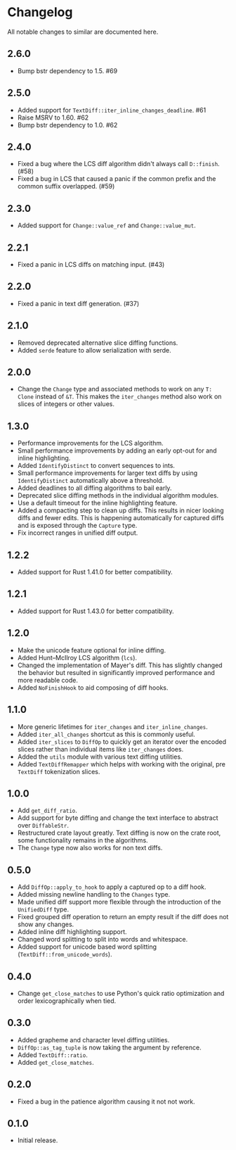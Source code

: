 # Changelog

All notable changes to similar are documented here.

## 2.6.0

* Bump bstr dependency to 1.5.  #69

## 2.5.0

* Added support for `TextDiff::iter_inline_changes_deadline`.  #61
* Raise MSRV to 1.60.  #62
* Bump bstr dependency to 1.0.  #62

## 2.4.0

* Fixed a bug where the LCS diff algorithm didn't always call `D::finish`.  (#58)
* Fixed a bug in LCS that caused a panic if the common prefix and the
  common suffix overlapped.  (#59)

## 2.3.0

* Added support for `Change::value_ref` and `Change::value_mut`.

## 2.2.1

* Fixed a panic in LCS diffs on matching input.  (#43)

## 2.2.0

* Fixed a panic in text diff generation. (#37)

## 2.1.0

* Removed deprecated alternative slice diffing functions.
* Added `serde` feature to allow serialization with serde.

## 2.0.0

* Change the `Change` type and associated methods to work on any `T: Clone` instead
  of `&T`.  This makes the `iter_changes` method also work on slices of integers
  or other values.

## 1.3.0

* Performance improvements for the LCS algorithm.
* Small performance improvements by adding an early opt-out for and inline highlighting.
* Added `IdentifyDistinct` to convert sequences to ints.
* Small performance improvements for larger text diffs by using `IdentifyDistinct`
  automatically above a threshold.
* Added deadlines to all diffing algorithms to bail early.
* Deprecated slice diffing methods in the individual algorithm modules.
* Use a default timeout for the inline highlighting feature.
* Added a compacting step to clean up diffs.  This results in nicer looking diffs and
  fewer edits.  This is happening automatically for captured diffs and is exposed
  through the `Capture` type.
* Fix incorrect ranges in unified diff output.

## 1.2.2

* Added support for Rust 1.41.0 for better compatibility.

## 1.2.1

* Added support for Rust 1.43.0 for better compatibility.

## 1.2.0

* Make the unicode feature optional for inline diffing.
* Added Hunt–McIlroy LCS algorithm (`lcs`).
* Changed the implementation of Mayer's diff.  This has slightly changed the
  behavior but resulted in significantly improved performance and more
  readable code.
* Added `NoFinishHook` to aid composing of diff hooks.

## 1.1.0

* More generic lifetimes for `iter_changes` and `iter_inline_changes`.
* Added `iter_all_changes` shortcut as this is commonly useful.
* Added `iter_slices` to `DiffOp` to quickly get an iterator over the
  encoded slices rather than individual items like `iter_changes` does.
* Added the `utils` module with various text diffing utilities.
* Added `TextDiffRemapper` which helps with working with the original, pre
  `TextDiff` tokenization slices.

## 1.0.0

* Add `get_diff_ratio`.
* Add support for byte diffing and change the text interface to abstract
  over `DiffableStr`.
* Restructured crate layout greatly.  Text diffing is now on the crate root,
  some functionality remains in the algorithms.
* The `Change` type now also works for non text diffs.

## 0.5.0

* Add `DiffOp::apply_to_hook` to apply a captured op to a diff hook.
* Added missing newline handling to the `Changes` type.
* Made unified diff support more flexible through the introduction of
  the `UnifiedDiff` type.
* Fixed grouped diff operation to return an empty result if the diff
  does not show any changes.
* Added inline diff highlighting support.
* Changed word splitting to split into words and whitespace.
* Added support for unicode based word splitting (`TextDiff::from_unicode_words`).

## 0.4.0

* Change `get_close_matches` to use Python's quick ratio optimization
  and order lexicographically when tied.

## 0.3.0

* Added grapheme and character level diffing utilities.
* `DiffOp::as_tag_tuple` is now taking the argument by reference.
* Added `TextDiff::ratio`.
* Added `get_close_matches`.

## 0.2.0

* Fixed a bug in the patience algorithm causing it not not work.

## 0.1.0

* Initial release.
